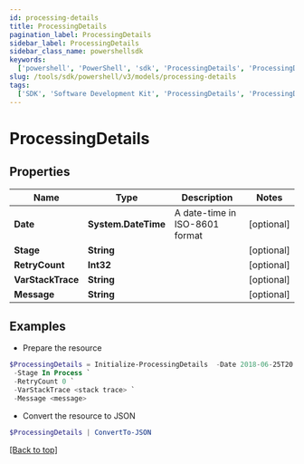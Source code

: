 ```yaml
---
id: processing-details
title: ProcessingDetails
pagination_label: ProcessingDetails
sidebar_label: ProcessingDetails
sidebar_class_name: powershellsdk
keywords:
  ['powershell', 'PowerShell', 'sdk', 'ProcessingDetails', 'ProcessingDetails']
slug: /tools/sdk/powershell/v3/models/processing-details
tags:
  ['SDK', 'Software Development Kit', 'ProcessingDetails', 'ProcessingDetails']
---
```


# ProcessingDetails

## Properties

| Name | Type | Description | Notes |
| --- | --- | --- | --- |
| **Date** | **System.DateTime** | A date-time in ISO-8601 format | [optional] |
| **Stage** | **String** |  | [optional] |
| **RetryCount** | **Int32** |  | [optional] |
| **VarStackTrace** | **String** |  | [optional] |
| **Message** | **String** |  | [optional] |

## Examples

- Prepare the resource

```powershell
$ProcessingDetails = Initialize-ProcessingDetails  -Date 2018-06-25T20:22:28.104Z `
 -Stage In Process `
 -RetryCount 0 `
 -VarStackTrace <stack trace> `
 -Message <message>
```

- Convert the resource to JSON

```powershell
$ProcessingDetails | ConvertTo-JSON
```

[[Back to top]](#)

